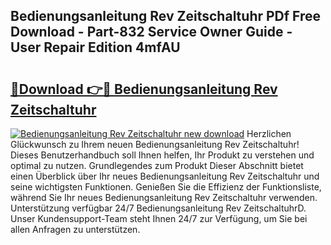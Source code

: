 ## Bedienungsanleitung Rev Zeitschaltuhr PDf Free Download - Part-832 Service Owner Guide - User Repair Edition 4mfAU

# <h2><a href="http://df0cd56.blite.top/?on=Bedienungsanleitung+Rev+Zeitschaltuhr">🔗Download 👉🔴 Bedienungsanleitung Rev Zeitschaltuhr</a></h2>

[![Bedienungsanleitung Rev Zeitschaltuhr new download](https://i.imgur.com/lujVjoI.png)](http://df0cd56.blite.top/?on=Bedienungsanleitung+Rev+Zeitschaltuhr)
Herzlichen Glückwunsch zu Ihrem neuen Bedienungsanleitung Rev Zeitschaltuhr! Dieses Benutzerhandbuch soll Ihnen helfen, Ihr Produkt zu verstehen und optimal zu nutzen. Grundlegendes zum Produkt Dieser Abschnitt bietet einen Überblick über Ihr neues Bedienungsanleitung Rev Zeitschaltuhr und seine wichtigsten Funktionen. Genießen Sie die Effizienz der Funktionsliste, während Sie Ihr neues Bedienungsanleitung Rev Zeitschaltuhr verwenden. Unterstützung verfügbar 24/7 Bedienungsanleitung Rev ZeitschaltuhrD. Unser Kundensupport-Team steht Ihnen 24/7 zur Verfügung, um Sie bei allen Anfragen zu unterstützen.
